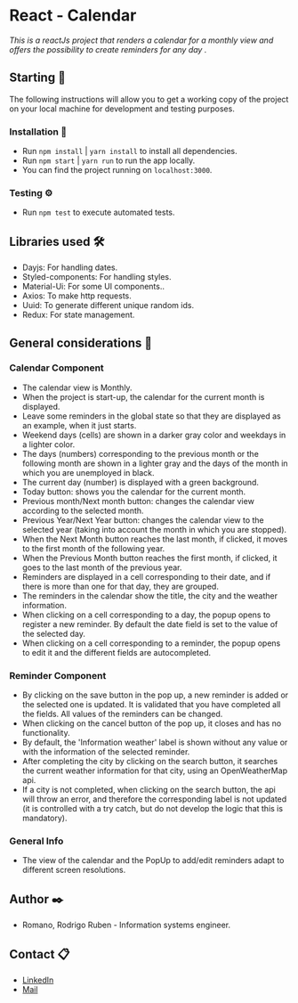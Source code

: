 # React - Calendar

_This is a reactJs project that renders a calendar for a monthly view and offers the possibility to create reminders for any day ._

## Starting 🚀

The following instructions will allow you to get a working copy of the project on your local machine for development and testing purposes.

### Installation 🔧

- Run `npm install` | `yarn install` to install all dependencies.
- Run `npm start` | `yarn run` to run the app locally.
- You can find the project running on `localhost:3000`.

### Testing ⚙️

- Run `npm test` to execute automated tests.

## Libraries used 🛠️

- Dayjs: For handling dates.
- Styled-components: For handling styles.
- Material-Ui: For some UI components..
- Axios: To make http requests.
- Uuid: To generate different unique random ids.
- Redux: For state management.

## General considerations 📖

### Calendar Component

- The calendar view is Monthly.
- When the project is start-up, the calendar for the current month is displayed.
- Leave some reminders in the global state so that they are displayed as an example, when it just starts.
- Weekend days (cells) are shown in a darker gray color and weekdays in a lighter color.
- The days (numbers) corresponding to the previous month or the following month are shown in a lighter gray and the days of the month in which you are unemployed in black.
- The current day (number) is displayed with a green background.
- Today button: shows you the calendar for the current month.
- Previous month/Next month button: changes the calendar view according to the selected month.
- Previous Year/Next Year button: changes the calendar view to the selected year (taking into account the month in which you are stopped).
- When the Next Month button reaches the last month, if clicked, it moves to the first month of the following year.
- When the Previous Month button reaches the first month, if clicked, it goes to the last month of the previous year.
- Reminders are displayed in a cell corresponding to their date, and if there is more than one for that day, they are grouped.
- The reminders in the calendar show the title, the city and the weather information.
- When clicking on a cell corresponding to a day, the popup opens to register a new reminder. By default the date field is set to the value of the selected day.
- When clicking on a cell corresponding to a reminder, the popup opens to edit it and the different fields are autocompleted.

### Reminder Component

- By clicking on the save button in the pop up, a new reminder is added or the selected one is updated. It is validated that you have completed all the fields. All values ​​of the reminders can be changed.
- When clicking on the cancel button of the pop up, it closes and has no functionality.
- By default, the 'Information weather' label is shown without any value or with the information of the selected reminder.
- After completing the city by clicking on the search button, it searches the current weather information for that city, using an OpenWeatherMap api.
- If a city is not completed, when clicking on the search button, the api will throw an error, and therefore the corresponding label is not updated (it is controlled with a try catch, but do not develop the logic that this is mandatory).

### General Info

- The view of the calendar and the PopUp to add/edit reminders adapt to different screen resolutions.

## Author ✒️

 - Romano, Rodrigo Ruben - Information systems engineer.

## Contact 📋

 - [LinkedIn](https://www.linkedin.com/in/rodrigo-ruben-romano/)
 - [Mail](mailto:romano.rodrigo19@gmail.com)
